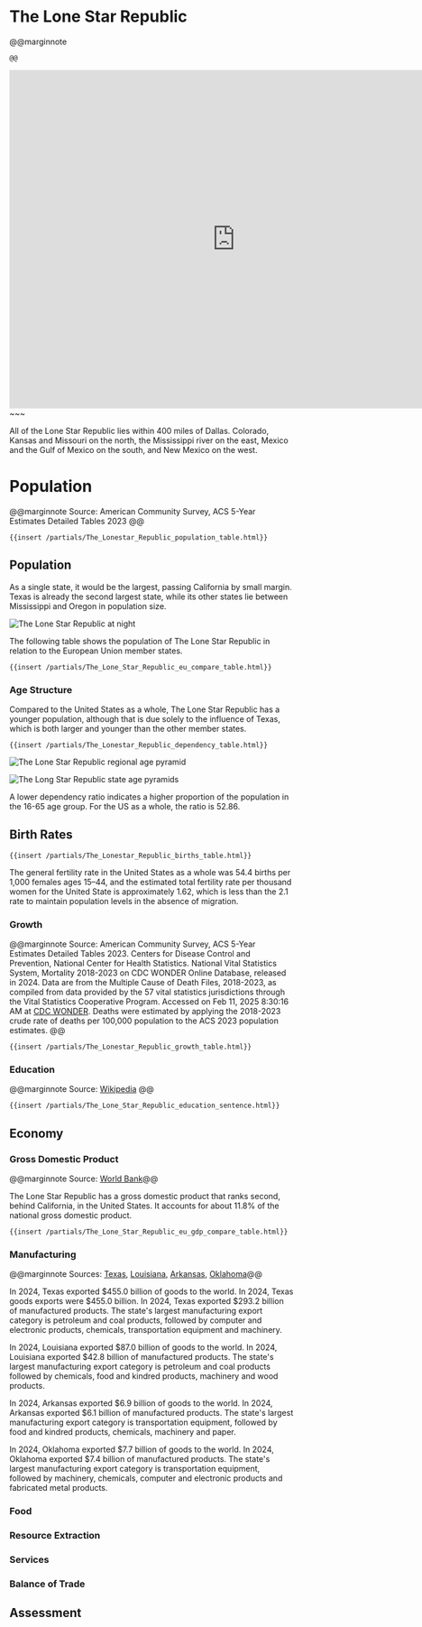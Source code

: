# The Lone Star Republic

@@marginnote
~~~<img src="/img/lonestar.png" style="width: 100%; display: block;">~~~
@@

~~~
<iframe 
	src="https://njal.s3.us-west-2.amazonaws.com/Houston.html" 
	title="Houston area map" 
	width="800" 
	height="600" 
	frameborder="0" 
	scrolling="yes">
</iframe>
~~~

All of the Lone Star Republic lies within 400 miles of Dallas. Colorado, Kansas and Missouri on the north, the Mississippi river on the east, Mexico and the Gulf of Mexico on the south, and New Mexico on the west.

# Population

@@marginnote
Source: American Community Survey, ACS 5-Year Estimates Detailed Tables 2023
@@

~~~
{{insert /partials/The_Lonestar_Republic_population_table.html}}	
~~~

## Population

As a single state, it would be the largest, passing California by small margin. Texas is already the second largest state, while its other states lie between Mississippi and Oregon in population size.

![The Lone Star Republic at night](/img/lonestar_at_night.png)

The following table shows the population of The Lone Star Republic in relation to the European Union member states.

~~~
{{insert /partials/The_Lone_Star_Republic_eu_compare_table.html}}	 
~~~

### Age Structure

Compared to the United States as a whole, The Lone Star Republic has a younger population, although that is due solely to the influence of Texas, which is both larger and younger than the other member states.

~~~
{{insert /partials/The_Lonestar_Republic_dependency_table.html}}	
~~~

![The Lone Star Republic regional age pyramid](/img/The_Lonestar_Republic_Age_Pyramid.png)

![The Long Star Republic state age pyramids](/img/The_Lonestar_Republic_states_age_pyramids.png)


A lower dependency ratio indicates a higher proportion of the population in the 16-65 age group. For the US as a whole, the ratio is 52.86.


## Birth Rates

~~~
{{insert /partials/The_Lonestar_Republic_births_table.html}}	 
~~~

The general fertility rate in the United States as a whole was 54.4 births per 1,000 females ages 15–44, and the estimated total fertility rate per thousand women for the United State is approximately 1.62, which is less than the 2.1 rate to maintain population levels in the absence of migration.

### Growth

@@marginnote
Source: American Community Survey, ACS 5-Year Estimates Detailed Tables 2023. Centers for Disease Control and Prevention, National Center for Health Statistics. National Vital Statistics System, Mortality 2018-2023 on CDC WONDER Online Database, released in 2024. Data are from the Multiple Cause of Death Files, 2018-2023, as compiled from data provided by the 57 vital statistics jurisdictions through the Vital Statistics Cooperative Program. Accessed on Feb 11, 2025 8:30:16 AM at [CDC WONDER](http://wonder.cdc.gov/ucd-icd10-expanded.html). Deaths were estimated by applying the 2018-2023 crude rate of deaths per 100,000 population to the ACS 2023 population estimates.
@@
~~~
{{insert /partials/The_Lonestar_Republic_growth_table.html}}	 
~~~

### Education

@@marginnote
Source: [Wikipedia](https://www.wikiwand.com/en/articles/List_of_U.S._states_and_territories_by_educational_attainment)
@@

~~~
{{insert /partials/The_Lone_Star_Republic_education_sentence.html}}	 
~~~



## Economy

### Gross Domestic Product

@@marginnote Source: [World Bank](https://data.worldbank.org/indicator/NY.GDP.MKTP.CD)@@

The Lone Star Republic has a gross domestic product that ranks second, behind California, in the United States. It accounts for about 11.8% of the national gross domestic product. 

~~~
{{insert /partials/The_Lone_Star_Republic_eu_gdp_compare_table.html}}	 
~~~


### Manufacturing

@@marginnote Sources: [Texas](https://ustr.gov/map/state-benefits/tx), [Louisiana](https://ustr.gov/map/state-benefits/la), [Arkansas](https://ustr.gov/map/state-benefits/ar), [Oklahoma](https://ustr.gov/map/state-benefits/ok)@@

In 2024, Texas exported \$455.0 billion of goods to the world. In 2024, Texas goods exports were \$455.0 billion. In 2024, Texas exported \$293.2 billion of manufactured products. The state's largest manufacturing export category is petroleum and coal products, followed by computer and electronic products, chemicals, transportation equipment and machinery. 

In 2024, Louisiana exported \$87.0 billion of goods to the world. In 2024, Louisiana exported \$42.8 billion of manufactured products. The state's largest manufacturing export category is petroleum and coal products followed by chemicals, food and kindred products, machinery and wood products.

In 2024, Arkansas exported \$6.9 billion of goods to the world. In 2024, Arkansas exported \$6.1 billion of manufactured products. The state's largest manufacturing export category is transportation equipment, followed by food and kindred products, chemicals, machinery and paper. 

In 2024, Oklahoma exported \$7.7 billion of goods to the world. In 2024, Oklahoma exported \$7.4 billion of manufactured products. The state's largest manufacturing export category is transportation equipment, followed by machinery, chemicals, computer and electronic products and fabricated metal products.


### Food


### Resource Extraction

### Services

### Balance of Trade

## Assessment

	
